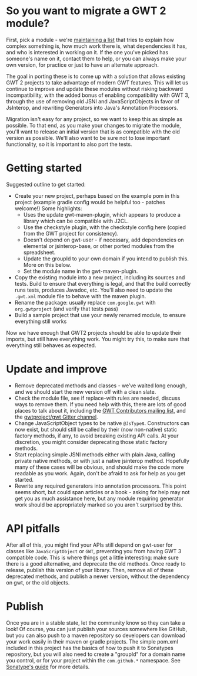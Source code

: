 # So you want to migrate a GWT 2 module? 

First, pick a module - we're [maintaining a list](https://docs.google.com/spreadsheets/d/1b1D9fEqRh5lZ8cqMJtYoc_25rfTRvsuJkTtS2vjgi3o/edit#gid=385798939)
that tries to explain how complex something is, how much work there is, what dependencies it has,
and who is interested in working on it. If the one you've picked has someone's name on it, contact
them to help, or you can always make your own version, for practice or just to have an alternate
approach.

The goal in porting these is to come up with a solution that allows existing GWT 2 projects to
take advantage of modern GWT features. This will let us continue to improve and update these 
modules without risking backward incompatibility, with the added bonus of enabling compatibility
with GWT 3, through the use of removing old JSNI and JavaScriptObjects in favor of JsInterop, and
rewriting Generators into Java's Annotation Processors.

Migration isn't easy for any project, so we want to keep this as simple as possible. To that end, 
as you make your changes to migrate the module, you'll want to release an initial version that is
as compatible with the old version as possible. We'll also want to be sure not to lose important
functionality, so it is important to also port the tests.

# Getting started

Suggested outline to get started:
* Create your new project, perhaps based on the example pom in this project (example gradle 
config would be helpful too - patches welcome!) Some highlights:
  * Uses the update gwt-maven-plugin, which appears to produce a library which can be compatible
  with J2CL.
  * Use the checkstyle plugin, with the checkstyle config here (copied from the GWT project for
  consistency).
  * Doesn't depend on gwt-user - if necessary, add dependencies on elemental or jsinterop-base,
  or other ported modules from the spreadsheet.
  * Update the groupId to your own domain if you intend to publish this. More on this below.
  * Set the module name in the gwt-maven-plugin.
* Copy the existing module into a new project, including its sources and tests. Build to ensure 
that everything is legal, and that the build correctly runs tests, produces Javadoc, etc. You'll
also need to update the `.gwt.xml` module file to behave with the maven plugin.
* Rename the package: usually replace `com.google.gwt` with `org.gwtproject` (and verify that tests 
pass)
* Build a sample project that use your newly renamed module, to ensure everything still works

Now we have enough that GWT2 projects should be able to update their imports, but still have
everything work. You might try this, to make sure that everything still behaves as expected.

# Update and improve
* Remove deprecated methods and classes - we’ve waited long enough, and we should start the new
version off with a clean slate.
* Check the module file, see if replace-with rules are needed, discuss ways to remove them. If you
need help with this, there are lots of good places to talk about it, including the [GWT 
Contributors mailing list](https://groups.google.com/forum/#!forum/google-web-toolkit-contributors),
and the [gwtproject/gwt Gitter channel](https://gitter.im/gwtproject/gwt).
* Change JavaScriptObject types to be native `@JsType`s. Constructors can now exist, but should still 
be called by their (now non-native) static factory methods, if any, to avoid breaking existing API
calls. At your discretion, you might consider deprecating those static factory methods.
* Start replacing simple JSNI methods either with plain Java, calling private native methods, or 
with just a native jsinterop method. Hopefully many of these cases will be obvious, and should
make the code more readable as you work. Again, don't be afraid to ask for help as you get started.
* Rewrite any required generators into annotation processors. This point seems short, but could span 
articles or a book - asking for help may not get you as much assistance here, but any module 
requiring generator work should be appropriately marked so you aren't surprised by this.

# API pitfalls
After all of this, you might find your APIs still depend on gwt-user for classes like
`JavaScriptObject` or `GWT`, preventing you from having GWT 3 compatible code. This is where things
get a little interesting: make sure there is a good alternative, and deprecate the old methods. Once
ready to release, publish this version of your library. Then, remove all of these deprecated methods,
and publish a newer version, without the dependency on gwt, or the old objects.

# Publish
Once you are in a stable state, let the community know so they can take a look! Of course, you can
just publish your sources somewhere like GitHub, but you can also push to a maven repository so
developers can download your work easily in their maven or gradle projects. The simple pom.xml
included in this project has the basics of how to push it to Sonatypes repository, but you will also
need to create a "groupId" for a domain name you control, or for your project within the `com.github.*`
namespace. See [Sonatype's guide](http://central.sonatype.org/pages/ossrh-guide.html) for more details.